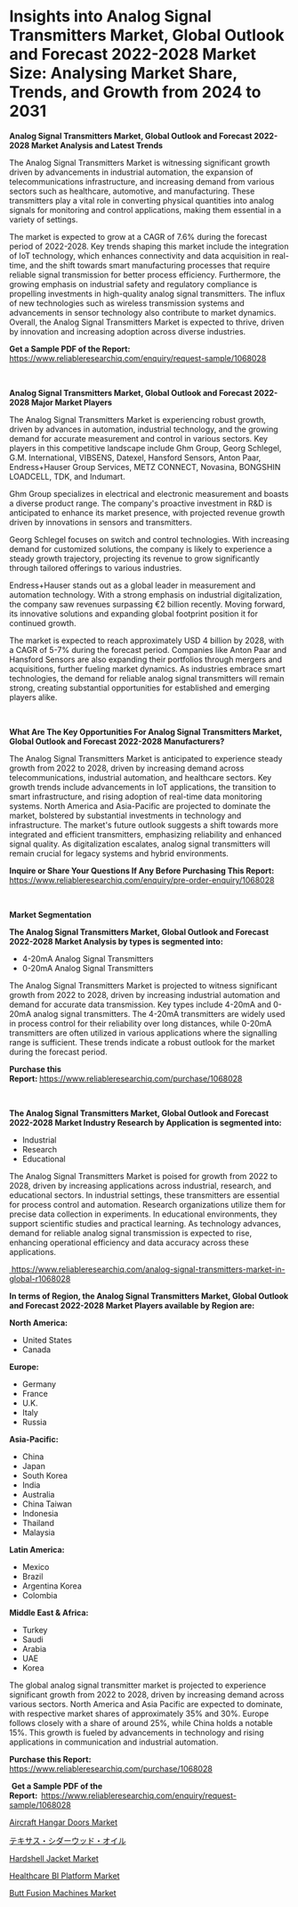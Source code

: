 <p><h1>Insights into Analog Signal Transmitters Market, Global Outlook and Forecast 2022-2028 Market Size: Analysing Market Share, Trends, and Growth from 2024 to 2031</h1></p><p><strong>Analog Signal Transmitters Market, Global Outlook and Forecast 2022-2028 Market Analysis and Latest Trends</strong></p>
<p><p>The Analog Signal Transmitters Market is witnessing significant growth driven by advancements in industrial automation, the expansion of telecommunications infrastructure, and increasing demand from various sectors such as healthcare, automotive, and manufacturing. These transmitters play a vital role in converting physical quantities into analog signals for monitoring and control applications, making them essential in a variety of settings.</p><p>The market is expected to grow at a CAGR of 7.6% during the forecast period of 2022-2028. Key trends shaping this market include the integration of IoT technology, which enhances connectivity and data acquisition in real-time, and the shift towards smart manufacturing processes that require reliable signal transmission for better process efficiency. Furthermore, the growing emphasis on industrial safety and regulatory compliance is propelling investments in high-quality analog signal transmitters. The influx of new technologies such as wireless transmission systems and advancements in sensor technology also contribute to market dynamics. Overall, the Analog Signal Transmitters Market is expected to thrive, driven by innovation and increasing adoption across diverse industries.</p></p>
<p><strong>Get a Sample PDF of the Report:&nbsp;</strong> <a href="https://www.reliableresearchiq.com/enquiry/request-sample/1068028">https://www.reliableresearchiq.com/enquiry/request-sample/1068028</a></p>
<p>&nbsp;</p>
<p><strong>Analog Signal Transmitters Market, Global Outlook and Forecast 2022-2028 Major Market Players</strong></p>
<p><p>The Analog Signal Transmitters Market is experiencing robust growth, driven by advances in automation, industrial technology, and the growing demand for accurate measurement and control in various sectors. Key players in this competitive landscape include Ghm Group, Georg Schlegel, G.M. International, VIBSENS, Datexel, Hansford Sensors, Anton Paar, Endress+Hauser Group Services, METZ CONNECT, Novasina, BONGSHIN LOADCELL, TDK, and Indumart.</p><p>Ghm Group specializes in electrical and electronic measurement and boasts a diverse product range. The company's proactive investment in R&D is anticipated to enhance its market presence, with projected revenue growth driven by innovations in sensors and transmitters.</p><p>Georg Schlegel focuses on switch and control technologies. With increasing demand for customized solutions, the company is likely to experience a steady growth trajectory, projecting its revenue to grow significantly through tailored offerings to various industries.</p><p>Endress+Hauser stands out as a global leader in measurement and automation technology. With a strong emphasis on industrial digitalization, the company saw revenues surpassing €2 billion recently. Moving forward, its innovative solutions and expanding global footprint position it for continued growth.</p><p>The market is expected to reach approximately USD 4 billion by 2028, with a CAGR of 5-7% during the forecast period. Companies like Anton Paar and Hansford Sensors are also expanding their portfolios through mergers and acquisitions, further fueling market dynamics. As industries embrace smart technologies, the demand for reliable analog signal transmitters will remain strong, creating substantial opportunities for established and emerging players alike.</p></p>
<p>&nbsp;</p>
<p><strong>What Are The Key Opportunities For Analog Signal Transmitters Market, Global Outlook and Forecast 2022-2028 Manufacturers?</strong></p>
<p><p>The Analog Signal Transmitters Market is anticipated to experience steady growth from 2022 to 2028, driven by increasing demand across telecommunications, industrial automation, and healthcare sectors. Key growth trends include advancements in IoT applications, the transition to smart infrastructure, and rising adoption of real-time data monitoring systems. North America and Asia-Pacific are projected to dominate the market, bolstered by substantial investments in technology and infrastructure. The market's future outlook suggests a shift towards more integrated and efficient transmitters, emphasizing reliability and enhanced signal quality. As digitalization escalates, analog signal transmitters will remain crucial for legacy systems and hybrid environments.</p></p>
<p><strong>Inquire or Share Your Questions If Any Before Purchasing This Report:</strong> <a href="https://www.reliableresearchiq.com/enquiry/pre-order-enquiry/1068028">https://www.reliableresearchiq.com/enquiry/pre-order-enquiry/1068028</a></p>
<p>&nbsp;</p>
<p><strong>Market Segmentation</strong></p>
<p><strong>The Analog Signal Transmitters Market, Global Outlook and Forecast 2022-2028 Market Analysis by types is segmented into:</strong></p>
<p><ul><li>4-20mA Analog Signal Transmitters</li><li>0-20mA Analog Signal Transmitters</li></ul></p>
<p><p>The Analog Signal Transmitters Market is projected to witness significant growth from 2022 to 2028, driven by increasing industrial automation and demand for accurate data transmission. Key types include 4-20mA and 0-20mA analog signal transmitters. The 4-20mA transmitters are widely used in process control for their reliability over long distances, while 0-20mA transmitters are often utilized in various applications where the signalling range is sufficient. These trends indicate a robust outlook for the market during the forecast period.</p></p>
<p><strong>Purchase this Report:&nbsp;</strong><a href="https://www.reliableresearchiq.com/purchase/1068028">https://www.reliableresearchiq.com/purchase/1068028</a></p>
<p>&nbsp;</p>
<p><strong>The Analog Signal Transmitters Market, Global Outlook and Forecast 2022-2028 Market Industry Research by Application is segmented into:</strong></p>
<p><ul><li>Industrial</li><li>Research</li><li>Educational</li></ul></p>
<p><p>The Analog Signal Transmitters Market is poised for growth from 2022 to 2028, driven by increasing applications across industrial, research, and educational sectors. In industrial settings, these transmitters are essential for process control and automation. Research organizations utilize them for precise data collection in experiments. In educational environments, they support scientific studies and practical learning. As technology advances, demand for reliable analog signal transmission is expected to rise, enhancing operational efficiency and data accuracy across these applications.</p></p>
<p><a href="https://www.reliableresearchiq.com/analog-signal-transmitters-market-in-global-r1068028">&nbsp;https://www.reliableresearchiq.com/analog-signal-transmitters-market-in-global-r1068028</a></p>
<p><strong>In terms of Region, the Analog Signal Transmitters Market, Global Outlook and Forecast 2022-2028 Market Players available by Region are:</strong></p>
<p>
    <p> <strong> North America: </strong>
        <ul>
            <li>United States</li>
            <li>Canada</li>
        </ul>
        </p> 
    <p> <strong> Europe: </strong>
        <ul>
            <li>Germany</li>
            <li>France</li>
            <li>U.K.</li>
            <li>Italy</li>
            <li>Russia</li>
        </ul>
        </p> 
    <p> <strong> Asia-Pacific: </strong>
        <ul>
            <li>China</li>
            <li>Japan</li>
            <li>South Korea</li>
            <li>India</li>
            <li>Australia</li>
            <li>China Taiwan</li>
            <li>Indonesia</li>
            <li>Thailand</li>
            <li>Malaysia</li>
        </ul>
        </p> 
    <p> <strong> Latin America: </strong>
        <ul>
            <li>Mexico</li>
            <li>Brazil</li>
            <li>Argentina Korea</li>
            <li>Colombia</li>
        </ul>
        </p> 
    <p> <strong> Middle East & Africa: </strong>
        <ul>
            <li>Turkey</li>
            <li>Saudi</li>
            <li>Arabia</li>
            <li>UAE</li>
            <li>Korea</li>
        </ul>
    </p>
    </p>
<p><p>The global analog signal transmitter market is projected to experience significant growth from 2022 to 2028, driven by increasing demand across various sectors. North America and Asia Pacific are expected to dominate, with respective market shares of approximately 35% and 30%. Europe follows closely with a share of around 25%, while China holds a notable 15%. This growth is fueled by advancements in technology and rising applications in communication and industrial automation.</p></p>
<p><strong>Purchase this Report: </strong><a href="https://www.reliableresearchiq.com/purchase/1068028">https://www.reliableresearchiq.com/purchase/1068028</a></p>
<p>&nbsp;<strong>Get a Sample PDF of the Report:&nbsp;&nbsp;</strong><a href="https://www.reliableresearchiq.com/enquiry/request-sample/1068028">https://www.reliableresearchiq.com/enquiry/request-sample/1068028</a></p>
<p><strong></strong></p>
<p><p><a href="https://www.linkedin.com/pulse/unlocking-growth-potential-market-strategic-analysis-aircraft-vub2e?trackingId=NU1sSsPBSxaUkR44kA9Tzw%3D%3D">Aircraft Hangar Doors Market</a></p><p><a href="https://medium.com/@drfg4t/%E3%83%86%E3%82%AD%E3%82%B5%E3%82%B9%E3%82%B7%E3%83%80%E3%83%BC%E3%82%A6%E3%83%83%E3%83%89%E3%82%AA%E3%82%A4%E3%83%AB%E5%B8%82%E5%A0%B4%E8%AA%BF%E6%9F%BB-%E7%94%A3%E6%A5%AD%E9%80%B2%E5%8C%96%E3%81%8A%E3%82%88%E3%81%B32031%E5%B9%B4%E3%81%BE%E3%81%A7%E3%81%AE%E4%BA%88%E6%B8%AC-4d0135459ae1">テキサス・シダーウッド・オイル</a></p><p><a href="https://medium.com/@warren.edmunds45645/hardshell-jacket-industry-sector-new-technologies-and-market-impact-forecasted-for-period-from-6ffeec644e29">Hardshell Jacket Market</a></p><p><a href="https://medium.com/@ashlybednar/healthcare-bi-platform-market-share-and-new-trends-analysis-by-its-type-application-end-use-and-52aee078c026?postPublishedType=initial">Healthcare BI Platform Market</a></p><p><a href="https://www.linkedin.com/pulse/analyzing-butt-fusion-machines-market-dynamics-growth-drivers-m8e6e?trackingId=CsLiEoS%2BQyecibpzkOOqIA%3D%3D">Butt Fusion Machines Market</a></p></p>